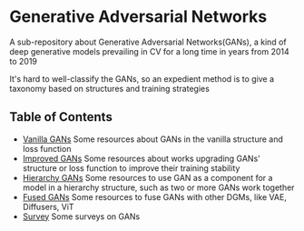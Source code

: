 # Generative Adversarial Networks

A sub-repository about Generative Adversarial Networks(GANs), a kind of deep generative models prevailing in CV for a long time in years from 2014 to 2019

It's hard to well-classify the GANs, so an expedient method is to give a taxonomy based on structures and training strategies

## Table of Contents
* [Vanilla GANs](./vanilla.md)
  Some resources about GANs in the vanilla structure and loss function
* [Improved GANs](./improved.md)
  Some resources about works upgrading GANs' structure or loss function to improve their training stability
* [Hierarchy GANs](./hierarchy.md)
  Some resources to use GAN as a component for a model in a hierarchy structure, such as two or more GANs work together
* [Fused GANs](./fused.md)
  Some resources to fuse GANs with other DGMs, like VAE, Diffusers, ViT
* [Survey](./survey.md)
  Some surveys on GANs